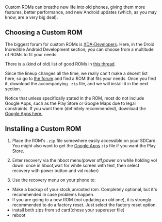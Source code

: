 Custom ROMs can breathe new life into old phones, giving them more features, better performance, and new Android updates (which, as you may know, are a very big deal).

## Choosing a Custom ROM

The biggest forum for custom ROMs is [XDA-Developers](http://forum.xda-developers.com/forumdisplay.php?f=635). Here, in the Droid Incredible Android Development section, you can choose from a multitude of ROMs to fit your needs. 

There is a (kind of old) list of good ROMs in [this thread](http://forum.xda-developers.com/showthread.php?t=969371).

Since the lineup changes all the time, we really can't make a decent list here, so go to [the forum](http://forum.xda-developers.com/forumdisplay.php?f=638) and find a ROM that fits your needs. Once you find it, download the accompanying `.zip` file, and we will install it in the next section.

Notice that unless specifically stated in the ROM, most do not include Google Apps, such as the Play Store or Google Maps due to legal constraints. If you want them (definitely recommended), download the [Google Apps here.](http://goo.im/gapps/)

## Installing a Custom ROM

1. Place the ROM's `.zip` file somewhere easily accessible on your SDCard. You might also want to get the [Google Apps](http://goo.im/gapps/) `zip` file if you want the Play Store.

2. Enter recovery via the hboot menu(power off,power on while holding vol down. once in hboot,wait for white screen with text, then select recovery with power button and vol rocker)

3. Use the recovery menu on your phone to:
  * Make a backup of your stock,unrooted rom. Completely optional, but it's recommended in case problems happen.
  * If you are going to a new ROM (not updating an old one), it is strongly recommended to do a factory reset. Just select the factory reset option.
  * install both zips from sd card(chose your superuser file)
  * reboot
